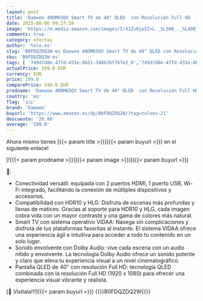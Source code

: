 ```yaml
---
layout: post
title: 'Daewoo 40DM65QV Smart TV de 40" QLED  con Resolución Full HD  1920 x 1080   HDR  Compatible con Asistente de Voz Alexa'
date: 2025-08-06 09:27:58
image: 'https://m.media-amazon.com/images/I/41ZvDjp5I+L._SL500_._SL400_.jpg'
comments: true
category: ofertas
author: 'tole.es'
slug: 'B0FDQZDQ2W-es Daewoo 40DM65QV Smart TV de 40" QLED con Resolución Full...'
sku: 'B0FDQZDQ2W-es'
tags: [ '749d7d8e-47fd-431e-8b51-348b70f767e2_0','749d7d8e-47fd-431e-8b51-348b70f767e2_8101','Arborist Merchandising Root','Electrónica','New Arrivals in Electronics','Self Service','Special Features Stores','TV, vídeo y home cinema','Televisores','alexa','daewoo','🇪🇸', ]
actualPrice: 199.0 EUR
currency: EUR
price: 199.0
comparePrice: 249.0 EUR
prodname: 'Daewoo 40DM65QV Smart TV de 40" QLED  con Resolución Full HD  1920 x 1080   HDR  Compatible con Asistente de Voz Alexa'
country: 'es'
flag: '🇪🇸'
brand: 'Daewoo'
buyurl: 'https://www.amazon.es/dp/B0FDQZDQ2W/?tag=tolees-21'
descuento: '20.08'
average: '199.0'
---
```


Ahora mismo tienes [{{< param title >}}]({{< param buyurl >}}) en el siguiente enlace!

[![{{< param prodname >}}]({{< param image >}})]({{< param buyurl >}})

🔎:

- Conectividad versátil: equipada con 2 puertos HDMI, 1 puerto USB, Wi-Fi integrado, facilitando la conexión de múltiples dispositivos y accesorios.
- Compatibilidad con HDR10 y HLG: Disfruta de escenas más profundas y llenas de matices. Gracias al soporte para HDR10 y HLG, cada imagen cobra vida con un mayor contraste y una gama de colores más natural.
- Smart TV con sistema operativo VIDAA: Navega sin complicaciones y disfruta de tus plataformas favoritas al instante. El sistema VIDAA ofrece una experiencia ágil e intuitiva para acceder a todo tu contenido en un solo lugar.
- Sonido envolvente con Dolby Audio: vive cada escena con un audio nítido y envolvente. La tecnología Dolby Audio ofrece un sonido potente y claro que eleva tu experiencia visual a un nivel cinematográfico.
- Pantalla QLED de 40" con resolución Full HD: tecnología QLED combinada con la resolución Full HD (1920 x 1080) para ofrecer una experiencia visual vibrante y realista.

[🛒 Visítala!!!]({{< param buyurl >}})
{{<world>}}B0FDQZDQ2W{{</world>}}
